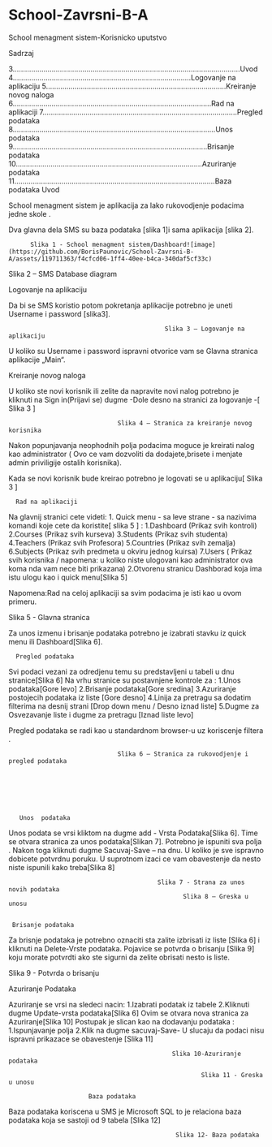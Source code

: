 # School-Zavrsni-B-A























   School menagment sistem-Korisnicko uputstvo


Sadrzaj

3…………………………………………………………………………………………………Uvod
4……………………………………………………………………………Logovanje na aplikaciju
5…………………………………………………………………………....Kreiranje novog naloga
6……………………………………………………………………………….…...Rad na aplikaciji
7…………………………………………………………………………………..Pregled podataka
8……………………………………………………………………………………...Unos podataka
9…………………………………………………………………………………..Brisanje podataka
10…………………………………………………………………..…………..Azuriranje podataka
11………………………………………………………………………………….....Baza podataka
Uvod


School menagment sistem je aplikacija za lako rukovodjenje podacima jedne skole .

Dva glavna dela SMS su baza podataka [slika 1]i sama aplikacija [slika 2].


          Slika 1 - School menagment sistem/Dashboard![image](https://github.com/BorisPaunovic/School-Zavrsni-B-A/assets/119711363/f4cfcd06-1ff4-40ee-b4ca-340daf5cf33c)




Slika 2 – SMS Database diagram



Logovanje na aplikaciju




Da bi se SMS koristio potom pokretanja aplikacije  potrebno je uneti Username i password [slika3].








                                               Slika 3 – Logovanje na aplikaciju




U koliko su Username i password ispravni otvorice vam se Glavna stranica aplikacije „Main“.









Kreiranje novog naloga



U koliko ste novi korisnik ili zelite da napravite novi nalog potrebno je kliknuti na
 Sign in(Prijavi se) dugme -Dole desno na stranici za logovanje -[ Slika 3 ]









                                  Slika 4 – Stranica za kreiranje novog korisnika

Nakon popunjavanja neophodnih polja podacima moguce je kreirati nalog kao administrator ( Ovo ce vam dozvoliti da dodajete,brisete i menjate admin priviligije ostalih korisnika).

Kada se novi korisnik bude kreirao potrebno je logovati se u aplikaciju[ Slika 3 ]







      Rad na aplikaciji

 
Na glavnij stranici cete videti:
1.
 Quick menu - sa leve strane - sa nazivima komandi koje cete da koristite[ slika 5 ] :
      1.Dashboard (Prikaz svih kontroli)
      2.Courses (Prikaz svih kurseva)
      3.Students (Prikaz svih studenta)
      4.Teachers (Prikaz svih Profesora)
      5.Countries (Prikaz svih zemalja)
      6.Subjects (Prikaz svih predmeta u okviru jednog kuirsa)
      7.Users ( Prikaz svih korisnika / napomena: u koliko niste ulogovani kao administrator                ova koma nda vam nece biti prikazana) 
2.Otvorenu stranicu Dashborad koja ima istu ulogu kao i quick menu[Slika 5]

Napomena:Rad na celoj aplikaciji sa svim podacima je isti kao u ovom primeru.




Slika 5 - Glavna stranica


Za unos izmenu i brisanje podataka potrebno je izabrati stavku iz quick menu ili Dashboard[Slika 6].


      Pregled podataka
    
                                       
           
Svi podaci vezani za odredjenu temu su predstavljeni u tabeli u dnu stranice[Slika 6]
Na vrhu stranice su postavnjene kontrole za :
   1.Unos podataka[Gore levo]
   2.Brisanje podataka[Gore sredina]
   3.Azuriranje postojecih podataka iz liste [Gore desno]
   4.Linija za pretragu sa dodatim filterima na desnij strani [Drop down menu / Desno iznad        liste] 
   5.Dugme za Osvezavanje liste i dugme za pretragu [Iznad liste levo]


Pregled podataka se radi kao u standardnom browser-u uz koriscenje filtera .



                                  Slika 6 – Stranica za rukovodjenje i pregled podataka







       Unos  podataka                                   
 

Unos podata se vrsi kliktom na dugme add - Vrsta Podataka[Slika 6].
Time se otvara stranica za unos podataka[Slikan  7].
Potrebno je ispuniti sva polja . Nakon toga kliknuti dugme Sacuvaj-Save – na dnu.
U koliko je sve ispravno dobicete potvrdnu poruku.
U suprotnom izaci ce vam obavestenje da nesto niste ispunili kako treba[Slika 8]

                                             Slika 7 - Strana za unos novih podataka
                                                    Slika 8 – Greska u unosu
                                    
                                                       
     Brisanje podataka     


Za brisnje podataka je potrebno oznaciti sta zalite izbrisati iz liste [Slika 6] i kliknuti na Delete-Vrste podataka.
Pojavice se potvrda o brisanju [Slika 9] koju morate potvrdti ako ste sigurni da zelite obrisati nesto is liste.









Slika 9 - Potvrda o brisanju



Azuriranje Podataka

Azuriranje se vrsi na sledeci nacin:
1.Izabrati podatak iz tabele
2.Kliknuti dugme Update-vrsta podataka[Slika 6]
Ovim se otvara nova stranica za Azuriranje[Slika 10]
Postupak je slican kao na dodavanju podataka :
1.Ispunjavanje polja 
2.Klik na dugme sacuvaj-Save-
U slucaju da podaci nisu ispravni prikazace se  obavestenje [Slika 11]
                                              
                                                 Slika 10-Azuriranje podataka
                                                     
                                                         Slika 11 - Greska u unosu

                          Baza podataka

Baza podataka koriscena u SMS je Microsoft SQL to je relaciona baza podataka koja se sastoji od 9 tabela [Slika 12]




                                                  Slika 12- Baza podataka






